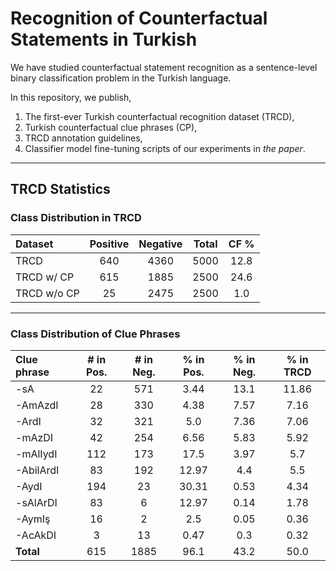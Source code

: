 # Recognition of Counterfactual Statements in Turkish

We have studied counterfactual statement recognition as a sentence-level binary classification problem in the Turkish language. 

In this repository, we publish, 
1. The first-ever Turkish counterfactual recognition dataset (TRCD),
2. Turkish counterfactual clue phrases (CP),
3. TRCD annotation guidelines,
4. Classifier model fine-tuning scripts of our experiments in _the paper_.

---

## TRCD Statistics

### Class Distribution in TRCD
| **Dataset** | **Positive** | **Negative** | **Total** | **CF %** |
| :---------- | :----------: | :----------: | :-------: | :------: |
| TRCD        | 640          | 4360         | 5000      | 12\.8    |
| TRCD w/ CP  | 615          | 1885         | 2500      | 24\.6    |
| TRCD w/o CP | 25           | 2475         | 2500      | 1\.0     |

---

### Class Distribution of Clue Phrases
| **Clue phrase** | **\# in Pos.** | **\# in Neg.** | **% in Pos.** | **% in Neg.** | **% in TRCD** |
| :-------------- | :------------: | :------------: | :-----------: | :-----------: | :-----------: |
| -sA             | 22             | 571            | 3\.44         | 13\.1         | 11\.86        |
| -AmAzdI         | 28             | 330            | 4\.38         | 7\.57         | 7\.16         |
| -ArdI           | 32             | 321            | 5\.0          | 7\.36         | 7\.06         |
| -mAzDI          | 42             | 254            | 6\.56         | 5\.83         | 5\.92         |
| -mAlIydI        | 112            | 173            | 17\.5         | 3\.97         | 5\.7          |
| -AbilArdI       | 83             | 192            | 12\.97        | 4\.4          | 5\.5          |
| -AydI           | 194            | 23             | 30\.31        | 0\.53         | 4\.34         |
| -sAlArDI        | 83             | 6              | 12\.97        | 0\.14         | 1\.78         |
| -AymIş          | 16             | 2              | 2\.5          | 0\.05         | 0\.36         |
| -AcAkDI         | 3              | 13             | 0\.47         | 0\.3          | 0\.32         |
| **Total**       | 615            | 1885           | 96\.1         | 43\.2         | 50\.0         |
